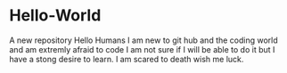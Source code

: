 # Hello-World
A new repository
Hello Humans
I am new to git hub and the coding world and am extremly afraid to code I am not sure if I will be able to do it
but I have a stong desire to learn. I am scared to death wish me luck.
